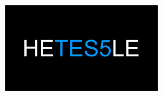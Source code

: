 ![HyperEssentials Branding](https://raw.githubusercontent.com/Biblioklept/hyperessentials/main/img/hetes5le.png)
